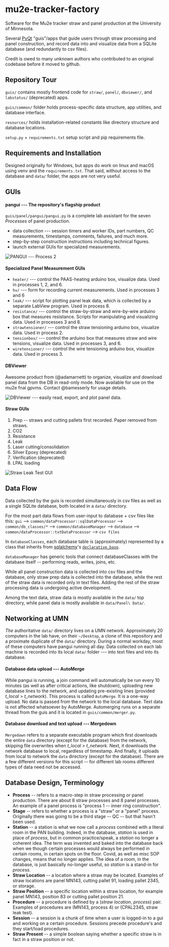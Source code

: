 # mu2e-tracker-factory
Software for the Mu2e tracker straw and panel production at the University of Minnesota.

Several [PyQt](https://pypi.org/project/PyQt5/) "guis"/apps that guide users through straw processing and panel construction, and record data into and visualize data from a SQLite database (and redundantly to csv files).

Credit is owed to many unknown authors who contributed to an original codebase before it moved to github.

## Repository Tour
`guis/` contains mostly frontend code for `straw/`, `panel/`, `dbviewer/`, and `labstatus/` (deprecated) apps.

`guis/common/` folder holds process-specific data structure, app utilities, and database interface.

`resources/` holds installation-related constants like directory structure and database locations.

`setup.py` + `requirements.txt` setup script and pip requirements file.

## Requirements and Installation
Designed originally for Windows, but apps do work on linux and macOS using venv and the `requirements.txt`. That said, without access to the database and `data/` folder, the apps are not very useful.

## GUIs

#### pangui --- The repository's flagship product
`guis/panel/pangui/pangui.py` is a complete lab assistant for the seven _Processes_ of panel production.
* data collection --- session timers and worker IDs, part numbers, QC measurements, timestamps, comments, failures, and much more.
* step-by-step construction instructions including technical figures.
* launch external GUIs for specialized measurements.

![PANGUI --- Process 2](https://lh3.googleusercontent.com/pw/ACtC-3dTsZzlUhGG73GoMuhmO_F1-dhdr_xuTXSrebmTvAri-6kb0N0xEKXoLBnxo1BI7YfCCdfIPp2Q0rvZs5d2Lkqlj3LW2Jvifqnj0dHlhmNEZL4lJXutQLQqerHxfon5kVocMx3M8OMT5PCzBJ9RStkw=w1902-h975-no)

#### Specialized Panel Measurement GUIs
* `heater/` --- control the PAAS-heating arduino box, visualize data. Used in processes 1, 2, and 6.
* `hv/` --- form for recording current measurements. Used in processes 3 and 6
* `leak/` --- script for plotting panel leak data, which is collected by a separate LabView program. Used in process 8.
* `resistance/` --- control the straw-by-straw and wire-by-wire arduino box that measures resistance. Scripts for manipulating and visualizing data. Used in processes 3 and 8.
* `strawtensioner/` --- control the straw tensioning arduino box, visualize data. Used in process 2.
* `tensionbox/` --- control the arduino box that measures straw and wire tensions, visualize data. Used in processes 3, and 6.
* `wiretensioner/` --- control the wire tensioning arduino box, visualize data. Used in process 3.

#### DBViewer
Awesome product from (@adamarnett) to organize, visualize and download panel data from the DB in read-only mode. Now available for use on the mu2e fnal gpvms. Contact @bamesserly for usage details.

![DBViewer --- easily read, export, and plot panel data.](https://lh3.googleusercontent.com/pw/ACtC-3dpX3crEhW0Fj-Wstl5ZRSHnmbbrZCPf9DtSaYjKuClsf1GaOAo55U1uCa0b8IWEmjhD4tl0vyAoOVvvnj9VcQFFDGZJ2KA5BCrjmB-nhJO3YnjbTRvReLGsJpaE2hlAHchn3rsnYWoN2mnF7rvS10o=w1595-h882-no)

#### Straw GUIs
1. Prep -- straws and cutting pallets first recorded. Paper removed from straws.
2. CO2
3. Resistance
4. Leak
5. Laser cutting/consolidation
6. Silver Epoxy (deprecated)
7. Verification (deprecated)
8. LPAL loading

![Straw Leak Test GUI](https://lh3.googleusercontent.com/pw/ACtC-3f8m36fC1DfN-UWOw9ltjvEOuHi-kFzVmMrdKiPKNziI5tEE3SOtMAL6skouxgd8wTv9vRQ4ad0YhdaQBsV794E0pLGhiaVVNpeWquA18BtkNoRRHn4uuQvtQGnYrQf5EWgTFl9sol2yZnPmHtaqjaa=w929-h573-no)

## Data Flow
Data collected by the guis is recorded simultaneously in csv files as well as a single SQLite database, both located in a `data/` directory.

For the most part data flows from user-input to database + csv files like this:
`gui` --> `common/dataProcessor::sqlDataProcessor` --> `common/db_classes/*` --> `common/databaseManager` --> `database`
      --> `common/dataProcessor::txtDataProcessor` --> `csv files`

In `databaseClasses`, each database table is (approximately) represented by a class that inherits from [sqlalchemy](https://www.sqlalchemy.org/)'s [`declarative_base`](https://docs.sqlalchemy.org/en/14/orm/mapping_styles.html#orm-declarative-mapping).

`databaseManager` has generic tools that connect databaseClasses with the database itself -- performing reads, writes, joins, etc.

While all panel construction data is collected into csv files and the database, only straw prep data is collected into the database, while the rest of the straw data is recorded only in text files. Adding the rest of the straw processing data is undergoing active development.

Among the text data, straw data is mostly available in the `data/` top directory, while panel data is mostly available in `data/Panel\ Data/`.

## Networking at UMN
_The_ authoritative `data/` directory lives on a UMN network. Approximately 20 computers in the lab have, on their `~/Desktop`, a clone of this repository and a proximate duplicate of the `data/` directory. During a normal workday, most of these computers have pangui running all day. Data collected on each lab machine is recorded into its local `data/` folder --- into text files and into its database.

#### Database data upload --- AutoMerge
While pangui is running, a join command will automatically be run every 10 minutes (as well as after critical actions, like shutdown), uploading new database lines to the network, and updating pre-existing lines (provided _t_local_ > _t_network_). This process is called `AutoMerge`. It is a one-way upload. No data is passed from the network to the local database. Text data is not affected whatsoever by AutoMerge. Automerging runs on a separate thread from the guis and it is located in `guis/common/merger.py`.

#### Database download and text upload --- Mergedown
`Mergedown` refers to a separate executable program which first downloads the entire `data` directory (except for the database) from the network, skipping file overwrites when _t_local_ > _t_network_. Next, it downloads the network database to local, regardless of timestamp. And finally, it uploads from local to network the `data` directory (except for the database). There are a few different versions for this script -- for different lab rooms different types of data need not be accessed.

## Database Design, Terminology
* **Process** -- refers to a macro-step in straw processing or panel production. There are about 8 straw processes and 8 panel processes. An example of a panel process is "process 1 -- inner ring construction".
* **Stage** -- refers to whether a process is a "straw" or a "panel" process. Originally there was going to be a third stage -- QC -- but that hasn't been used.
* **Station** -- a station is what we now call a _process_ combined with a literal room in the PAN building. Indeed, in the database, _station_ is used in place of _process_, but in common practice/speak, a _station_ no longer a coherent idea. The term was invented and baked into the database back when we though certain processes would always be performed in certain rooms, in certain spots on the floor. Covid, as well as misc SOP changes, means that no longer applies. The idea of a room, in the database, is just basically no-longer useful, so _station_ is a stand-in for _process_.
* **Straw Location** -- a location where a straw may be located. Examples of straw locations are panel MN143, cutting pallet 91, loading pallet 2345, or storage.
* **Straw Position** -- a specific location within a straw location, for example panel MN143, position 83 or cutting pallet position 21.
* **Procedure** -- a procedure is defined by a (_straw location_, _process_) pair. Examples of procedures are (MN143, process 4) or (CPAL2345, straw leak test).
* **Session** -- a session is a chunk of time when a user is logged-in to a gui and working on a certain procedure. Sessions precede procedure's and they start/load procedures.
* **Straw Present** -- a simple boolean saying whether a specific straw is in fact in a straw position or not.



